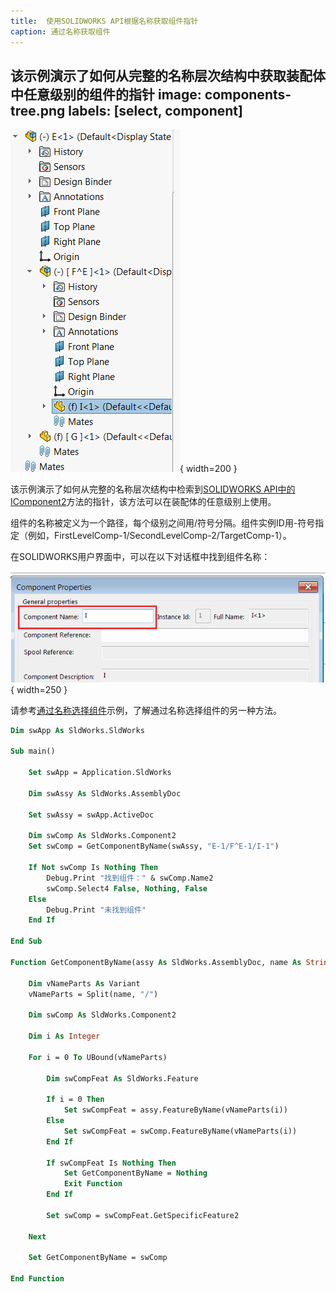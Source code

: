 ```yaml
---
title:  使用SOLIDWORKS API根据名称获取组件指针
caption: 通过名称获取组件
---
```

 该示例演示了如何从完整的名称层次结构中获取装配体中任意级别的组件的指针
image: components-tree.png
labels: [select, component]
---
![组件的多级树结构](components-tree.png){ width=200 }

该示例演示了如何从完整的名称层次结构中检索到[SOLIDWORKS API中的IComponent2](https://help.solidworks.com/2017/english/api/sldworksapi/solidworks.interop.sldworks~solidworks.interop.sldworks.icomponent2.html)方法的指针，该方法可以在装配体的任意级别上使用。

组件的名称被定义为一个路径，每个级别之间用/符号分隔。组件实例ID用-符号指定（例如，FirstLevelComp-1/SecondLevelComp-2/TargetComp-1）。

在SOLIDWORKS用户界面中，可以在以下对话框中找到组件名称：

![属性对话框中的组件名称](component-name.png){ width=250 }

请参考[通过名称选择组件](/docs/codestack/solidworks-api/document/selection/select-component-by-name)示例，了解通过名称选择组件的另一种方法。

~~~ vb
Dim swApp As SldWorks.SldWorks

Sub main()

    Set swApp = Application.SldWorks
    
    Dim swAssy As SldWorks.AssemblyDoc
    
    Set swAssy = swApp.ActiveDoc

    Dim swComp As SldWorks.Component2
    Set swComp = GetComponentByName(swAssy, "E-1/F^E-1/I-1")
    
    If Not swComp Is Nothing Then
        Debug.Print "找到组件：" & swComp.Name2
        swComp.Select4 False, Nothing, False
    Else
        Debug.Print "未找到组件"
    End If
    
End Sub

Function GetComponentByName(assy As SldWorks.AssemblyDoc, name As String) As SldWorks.Component2
    
    Dim vNameParts As Variant
    vNameParts = Split(name, "/")
    
    Dim swComp As SldWorks.Component2
    
    Dim i As Integer
    
    For i = 0 To UBound(vNameParts)
        
        Dim swCompFeat As SldWorks.Feature
        
        If i = 0 Then
            Set swCompFeat = assy.FeatureByName(vNameParts(i))
        Else
            Set swCompFeat = swComp.FeatureByName(vNameParts(i))
        End If
        
        If swCompFeat Is Nothing Then
            Set GetComponentByName = Nothing
            Exit Function
        End If
        
        Set swComp = swCompFeat.GetSpecificFeature2
        
    Next
    
    Set GetComponentByName = swComp
    
End Function
~~~